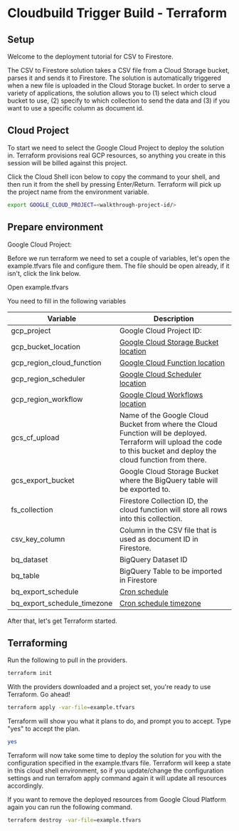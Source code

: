 # Cloudbuild Trigger Build - Terraform

## Setup

Welcome to the deployment tutorial for CSV to Firestore.

The CSV to Firestore solution takes a CSV file from a Cloud Storage bucket, parses it and sends it to Firestore. The solution is automatically triggered when a new file is uploaded in the Cloud Storage bucket. In order to serve a variety of applications, the solution allows you to (1) select which cloud bucket to use, (2) specify to which collection to send the data and (3) if you want to use a specific column as document id.

## Cloud Project

To start we need to select the Google Cloud Project to deploy the solution in. Terraform provisions real GCP resources, so anything you create in this session will be billed against this project.
<walkthrough-project-setup></walkthrough-project-setup>

Click the Cloud Shell icon below to copy the command to your shell, and then run it from the shell by pressing Enter/Return. Terraform will pick up the project name from the environment variable.

```bash
export GOOGLE_CLOUD_PROJECT=<walkthrough-project-id/>
```

## Prepare environment

Google Cloud Project: <walkthrough-project-id/>

Before we run terraform we need to set a couple of variables, let's open the example.tfvars file and configure them. The file should be open already, if it isn't, click the link below.

<walkthrough-editor-open-file filePath="example.tfvars">Open example.tfvars</walkthrough-editor-open-file>

You need to fill in the following variables

| Variable | Description |
| -------- | ----------- |
| gcp_project | Google Cloud Project ID: <walkthrough-project-id/> |
| gcp_bucket_location | [Google Cloud Storage Bucket location](https://cloud.google.com/storage/docs/locations) |
| gcp_region_cloud_function | [Google Cloud Function location](https://cloud.google.com/functions/docs/locations) |
| gcp_region_scheduler | [Google Cloud Scheduler location](https://cloud.google.com/appengine/docs/locations) |
| gcp_region_workflow | [Google Cloud Workflows location](https://cloud.google.com/workflows/docs/locations) |
| gcs_cf_upload | Name of the Google Cloud Bucket from where the Cloud Function will be deployed. Terraform will upload the code to this bucket and deploy the cloud function from there. |
| gcs_export_bucket | Google Cloud Storage Bucket where the BigQuery table will be exported to.
| fs_collection | Firestore Collection ID, the cloud function will store all rows into this collection. |
| csv_key_column | Column in the CSV file that is used as document ID in Firestore. |
| bq_dataset | BigQuery Dataset ID |
| bq_table | BigQuery Table to be imported in Firestore |
| bq_export_schedule | [Cron schedule](https://cloud.google.com/scheduler/docs/configuring/cron-job-schedules) |
| bq_export_schedule_timezone | [Cron schedule timezone](https://cloud.google.com/scheduler/docs/configuring/cron-job-schedules#time_zone) |

After that, let's get Terraform started. 

## Terraforming

Run the following to pull in the providers.

```bash
terraform init
```

With the providers downloaded and a project set, you're ready to use Terraform. Go ahead!

```bash
terraform apply -var-file=example.tfvars
```

Terraform will show you what it plans to do, and prompt you to accept. Type "yes" to accept the plan.

```bash
yes
```

Terraform will now take some time to deploy the solution for you with the configuration specified in the example.tfvars file. Terraform will keep a state in this cloud shell environment, so if you update/change the configuration settings and run terrafom apply command again it will update all resources accordingly.

If you want to remove the deployed resources from Google Cloud Platform again you can run the following command.

```bash
terraform destroy -var-file=example.tfvars
```